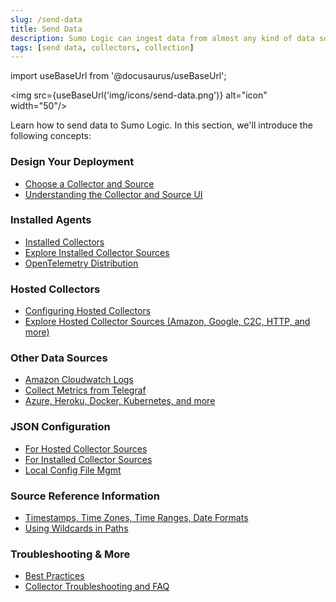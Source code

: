 ```yaml
---
slug: /send-data
title: Send Data
description: Sumo Logic can ingest data from almost any kind of data source.
tags: [send data, collectors, collection]
---
```


import useBaseUrl from '@docusaurus/useBaseUrl';

<img src={useBaseUrl('img/icons/send-data.png')} alt="icon" width="50"/>

Learn how to send data to Sumo Logic. In this section, we'll introduce the following concepts:

<div className="box boxwidetop card">
  <div className="container">
  <h3>Design Your Deployment</h3>
  <ul>
  <li><a href="/docs/send-data/choose-collector-source">Choose a Collector and Source</a></li>
  <li><a href="/docs/send-data/collection">Understanding the Collector and Source UI</a></li>
  </ul>
  </div>
</div>

<div className="box-wrapper" markdown="1">
<div className="box box1 card">
  <div className="container">
  <h3>Installed Agents</h3>
  <ul>
  <li><a href="/docs/send-data/installed-collectors">Installed Collectors</a></li>
  <li><a href="/docs/send-data/installed-collectors/sources">Explore Installed Collector Sources</a></li>
  <li><a href="/docs/send-data/sumo-logic-distribution-for-opentelemetry-collector">OpenTelemetry Distribution</a></li>
  </ul>
  </div>
</div>
<div className="box box2 card">
  <div className="container">
  <h3>Hosted Collectors</h3>
  <ul>
  <li><a href="/docs/send-data/hosted-collectors/configure-hosted-collector">Configuring Hosted Collectors</a></li>
  <li><a href="/docs/send-data/hosted-collectors">Explore Hosted Collector Sources (Amazon, Google, C2C, HTTP, and more)</a></li>
  </ul>
  </div>
</div>
  <div className="box box3 card">
  <div className="container">
  <h3>Other Data Sources</h3>
  <ul>
  <li><a href="/docs/send-data/collect-from-other-data-sources/amazon-cloudwatch-logs">Amazon Cloudwatch Logs</a></li>
  <li><a href="/docs/send-data/collect-from-other-data-sources/collect-metrics-telegraf">Collect Metrics from Telegraf</a></li>
  <li><a href="/docs/send-data/collect-from-other-data-sources">Azure, Heroku, Docker, Kubernetes, and more</a></li>
  </ul>
  </div>
</div>
<div className="box box4 card">
  <div className="container">
  <h3>JSON Configuration</h3>
  <ul>
  <li><a href="/docs/send-data/use-json-configure-sources/json-parameters-hosted-sources">For Hosted Collector Sources</a></li>
  <li><a href="/docs/send-data/use-json-configure-sources/json-parameters-installed-sources">For Installed Collector Sources</a></li>
  <li><a href="/docs/send-data/use-json-configure-sources/local-configuration-file-management">Local Config File Mgmt</a></li>
  </ul>
  </div>
</div>
  <div className="box box5 card">
    <div className="container">
    <h3>Source Reference Information</h3>
    <ul>
    <li><a href="/docs/send-data/reference-information/time-reference">Timestamps, Time Zones, Time Ranges, Date Formats</a></li>
    <li><a href="/docs/send-data/reference-information/use-wildcards-paths">Using Wildcards in Paths</a></li>
    </ul>
    </div>
  </div>
  <div className="box box6 card">
    <div className="container">
    <h3>Troubleshooting & More</h3>
    <ul>
    <li><a href="/docs/send-data/best-practices">Best Practices</a></li>
    <li><a href="/docs/send-data/collector-faq">Collector Troubleshooting and FAQ</a></li>
    </ul>
    </div>
  </div>
</div>
